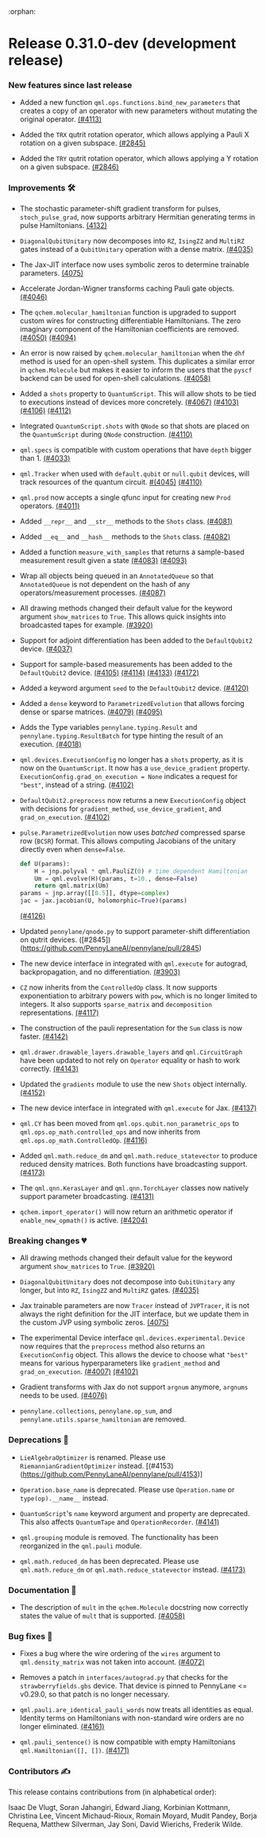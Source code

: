 :orphan:

# Release 0.31.0-dev (development release)

<h3>New features since last release</h3>

* Added a new function `qml.ops.functions.bind_new_parameters` that creates a copy of an operator with new parameters
  without mutating the original operator.
  [(#4113)](https://github.com/PennyLaneAI/pennylane/pull/4113)

* Added the `TRX` qutrit rotation operator, which allows applying a Pauli X rotation on a
  given subspace.
  [(#2845)](https://github.com/PennyLaneAI/pennylane/pull/2845)

* Added the `TRY` qutrit rotation operator, which allows applying a Y rotation on a
  given subspace.
  [(#2846)](https://github.com/PennyLaneAI/pennylane/pull/2846)

<h3>Improvements 🛠</h3>

* The stochastic parameter-shift gradient transform for pulses, `stoch_pulse_grad`, now
  supports arbitrary Hermitian generating terms in pulse Hamiltonians.
  [(4132)](https://github.com/PennyLaneAI/pennylane/pull/4132)

* `DiagonalQubitUnitary` now decomposes into `RZ`, `IsingZZ` and `MultiRZ` gates
  instead of a `QubitUnitary` operation with a dense matrix.
  [(#4035)](https://github.com/PennyLaneAI/pennylane/pull/4035)
  
* The Jax-JIT interface now uses symbolic zeros to determine trainable parameters.
  [(4075)](https://github.com/PennyLaneAI/pennylane/pull/4075)

* Accelerate Jordan-Wigner transforms caching Pauli gate objects.
  [(#4046)](https://github.com/PennyLaneAI/pennylane/pull/4046)

* The `qchem.molecular_hamiltonian` function is upgraded to support custom wires for constructing
  differentiable Hamiltonians. The zero imaginary component of the Hamiltonian coefficients are
  removed.
  [(#4050)](https://github.com/PennyLaneAI/pennylane/pull/4050)
  [(#4094)](https://github.com/PennyLaneAI/pennylane/pull/4094)

* An error is now raised by `qchem.molecular_hamiltonian` when the `dhf` method is used for an 
  open-shell system. This duplicates a similar error in `qchem.Molecule` but makes it easier to
  inform the users that the `pyscf` backend can be used for open-shell calculations.
  [(#4058)](https://github.com/PennyLaneAI/pennylane/pull/4058)

* Added a `shots` property to `QuantumScript`. This will allow shots to be tied to executions instead of devices more
  concretely.
  [(#4067)](https://github.com/PennyLaneAI/pennylane/pull/4067)
  [(#4103)](https://github.com/PennyLaneAI/pennylane/pull/4103)
  [(#4106)](https://github.com/PennyLaneAI/pennylane/pull/4106)
  [(#4112)](https://github.com/PennyLaneAI/pennylane/pull/4112)

* Integrated `QuantumScript.shots` with `QNode` so that shots are placed on the `QuantumScript`
  during `QNode` construction.
  [(#4110)](https://github.com/PennyLaneAI/pennylane/pull/4110)

* `qml.specs` is compatible with custom operations that have `depth` bigger than 1.
  [(#4033)](https://github.com/PennyLaneAI/pennylane/pull/4033)

* `qml.Tracker` when used with `default.qubit` or `null.qubit` devices, will track resources of the quantum circuit.
  [#(4045)](https://github.com/PennyLaneAI/pennylane/pull/4045)
  [(#4110)](https://github.com/PennyLaneAI/pennylane/pull/4110)

* `qml.prod` now accepts a single qfunc input for creating new `Prod` operators.
  [(#4011)](https://github.com/PennyLaneAI/pennylane/pull/4011)

* Added `__repr__` and `__str__` methods to the `Shots` class.
  [(#4081)](https://github.com/PennyLaneAI/pennylane/pull/4081)

* Added `__eq__` and `__hash__` methods to the `Shots` class.
  [(#4082)](https://github.com/PennyLaneAI/pennylane/pull/4082)

* Added a function `measure_with_samples` that returns a sample-based measurement result given a state
  [(#4083)](https://github.com/PennyLaneAI/pennylane/pull/4083)
  [(#4093)](https://github.com/PennyLaneAI/pennylane/pull/4093)

* Wrap all objects being queued in an `AnnotatedQueue` so that `AnnotatedQueue` is not dependent on
  the hash of any operators/measurement processes.
  [(#4087)](https://github.com/PennyLaneAI/pennylane/pull/4087)

* All drawing methods changed their default value for the keyword argument `show_matrices`
  to `True`. This allows quick insights into broadcasted tapes for example.
  [(#3920)](https://github.com/PennyLaneAI/pennylane/pull/3920)

* Support for adjoint differentiation has been added to the `DefaultQubit2` device.
  [(#4037)](https://github.com/PennyLaneAI/pennylane/pull/4037)

* Support for sample-based measurements has been added to the `DefaultQubit2` device.
  [(#4105)](https://github.com/PennyLaneAI/pennylane/pull/4105)
  [(#4114)](https://github.com/PennyLaneAI/pennylane/pull/4114)
  [(#4133)](https://github.com/PennyLaneAI/pennylane/pull/4133)
  [(#4172)](https://github.com/PennyLaneAI/pennylane/pull/4172)

* Added a keyword argument `seed` to the `DefaultQubit2` device.
  [(#4120)](https://github.com/PennyLaneAI/pennylane/pull/4120)

* Added a `dense` keyword to `ParametrizedEvolution` that allows forcing dense or sparse matrices.
  [(#4079)](https://github.com/PennyLaneAI/pennylane/pull/4079)
  [(#4095)](https://github.com/PennyLaneAI/pennylane/pull/4095)

* Adds the Type variables `pennylane.typing.Result` and `pennylane.typing.ResultBatch` for type hinting the result of
  an execution.
  [(#4018)](https://github.com/PennyLaneAI/pennylane/pull/4108)

* `qml.devices.ExecutionConfig` no longer has a `shots` property, as it is now on the `QuantumScript`.  It now has a `use_device_gradient` property. `ExecutionConfig.grad_on_execution = None` indicates a request for `"best"`, instead of a string.
[(#4102)](https://github.com/PennyLaneAI/pennylane/pull/4102)

* `DefaultQubit2.preprocess` now returns a new `ExecutionConfig` object with decisions for `gradient_method`,
  `use_device_gradient`, and `grad_on_execution`.
  [(#4102)](https://github.com/PennyLaneAI/pennylane/pull/4102)

* `pulse.ParametrizedEvolution` now uses _batched_ compressed sparse row (`BCSR`) format. This allows computing Jacobians of the unitary directly even when `dense=False`.
  ```python
  def U(params):
      H = jnp.polyval * qml.PauliZ(0) # time dependent Hamiltonian
      Um = qml.evolve(H)(params, t=10., dense=False)
      return qml.matrix(Um)
  params = jnp.array([[0.5]], dtype=complex)
  jac = jax.jacobian(U, holomorphic=True)(params)
  ```
  [(#4126)](https://github.com/PennyLaneAI/pennylane/pull/4126)

* Updated `pennylane/qnode.py` to support parameter-shift differentiation on qutrit devices.
  ([#2845])(https://github.com/PennyLaneAI/pennylane/pull/2845)

* The new device interface in integrated with `qml.execute` for autograd, backpropagation, and no differentiation.
  [(#3903)](https://github.com/PennyLaneAI/pennylane/pull/3903)

* `CZ` now inherits from the `ControlledOp` class. It now supports exponentiation to arbitrary powers with `pow`, which is no longer limited to integers. It also supports `sparse_matrix` and `decomposition` representations.
  [(#4117)](https://github.com/PennyLaneAI/pennylane/pull/4117)

* The construction of the pauli representation for the `Sum` class is now faster.
  [(#4142)](https://github.com/PennyLaneAI/pennylane/pull/4142)

* `qml.drawer.drawable_layers.drawable_layers` and `qml.CircuitGraph` have been updated to not rely on `Operator`
  equality or hash to work correctly.
  [(#4143)](https://github.com/PennyLaneAI/pennylane/pull/4143)

* Updated the `gradients` module to use the new `Shots` object internally.
  [(#4152)](https://github.com/PennyLaneAI/pennylane/pull/4152)

* The new device interface in integrated with `qml.execute` for Jax.
  [(#4137)](https://github.com/PennyLaneAI/pennylane/pull/4137)

* `qml.CY` has been moved from `qml.ops.qubit.non_parametric_ops` to `qml.ops.op_math.controlled_ops`
  and now inherits from `qml.ops.op_math.ControlledOp`.
  [(#4116)](https://github.com/PennyLaneAI/pennylane/pull/4116/)

* Added `qml.math.reduce_dm` and `qml.math.reduce_statevector` to produce reduced density matrices.
  Both functions have broadcasting support.
  [(#4173)](https://github.com/PennyLaneAI/pennylane/pull/4173)

* The `qml.qnn.KerasLayer` and `qml.qnn.TorchLayer` classes now natively support parameter broadcasting.
  [(#4131)](https://github.com/PennyLaneAI/pennylane/pull/4131)

* `qchem.import_operator()` will now return an arithmetic operator if `enable_new_opmath()` is active.
  [(#4204)](https://github.com/PennyLaneAI/pennylane/pull/4204)

<h3>Breaking changes 💔</h3>

* All drawing methods changed their default value for the keyword argument `show_matrices` to `True`.
  [(#3920)](https://github.com/PennyLaneAI/pennylane/pull/3920)

* `DiagonalQubitUnitary` does not decompose into `QubitUnitary` any longer, but into `RZ`, `IsingZZ`
  and `MultiRZ` gates.
  [(#4035)](https://github.com/PennyLaneAI/pennylane/pull/4035)

* Jax trainable parameters are now `Tracer` instead of `JVPTracer`, it is not always the right definition for the JIT 
  interface, but we update them in the custom JVP using symbolic zeros.
  [(4075)](https://github.com/PennyLaneAI/pennylane/pull/4075)

* The experimental Device interface `qml.devices.experimental.Device` now requires that the `preprocess` method
  also returns an `ExecutionConfig` object. This allows the device to choose what `"best"` means for various
  hyperparameters like `gradient_method` and `grad_on_execution`.
  [(#4007)](https://github.com/PennyLaneAI/pennylane/pull/4007)
  [(#4102)](https://github.com/PennyLaneAI/pennylane/pull/4102)

* Gradient transforms with Jax do not support `argnum` anymore,  `argnums` needs to be used.
  [(#4076)](https://github.com/PennyLaneAI/pennylane/pull/4076)

* `pennylane.collections`, `pennylane.op_sum`, and `pennylane.utils.sparse_hamiltonian` are removed.

<h3>Deprecations 👋</h3>

* `LieAlgebraOptimizer` is renamed. Please use `RiemannianGradientOptimizer` instead.
  [(#4153)(https://github.com/PennyLaneAI/pennylane/pull/4153)]

* `Operation.base_name` is deprecated. Please use `Operation.name` or `type(op).__name__` instead.

* `QuantumScript`'s `name` keyword argument and property are deprecated.
  This also affects `QuantumTape` and `OperationRecorder`.
  [(#4141)](https://github.com/PennyLaneAI/pennylane/pull/4141)

* `qml.grouping` module is removed. The functionality has been reorganized in the `qml.pauli` module.

* `qml.math.reduced_dm` has been deprecated. Please use `qml.math.reduce_dm` or `qml.math.reduce_statevector` instead.
  [(#4173)](https://github.com/PennyLaneAI/pennylane/pull/4173)

<h3>Documentation 📝</h3>

* The description of `mult` in the `qchem.Molecule` docstring now correctly states the value
  of `mult` that is supported.
  [(#4058)](https://github.com/PennyLaneAI/pennylane/pull/4058)

<h3>Bug fixes 🐛</h3>

* Fixes a bug where the wire ordering of the `wires` argument to `qml.density_matrix`
  was not taken into account.
  [(#4072)](https://github.com/PennyLaneAI/pennylane/pull/4072)

* Removes a patch in `interfaces/autograd.py` that checks for the `strawberryfields.gbs` device.  That device
  is pinned to PennyLane <= v0.29.0, so that patch is no longer necessary.

* `qml.pauli.are_identical_pauli_words` now treats all identities as equal. Identity terms on Hamiltonians with non-standard
  wire orders are no longer eliminated.
  [(#4161)](https://github.com/PennyLaneAI/pennylane/pull/4161)

* `qml.pauli_sentence()` is now compatible with empty Hamiltonians `qml.Hamiltonian([], [])`.
  [(#4171)](https://github.com/PennyLaneAI/pennylane/pull/4171)

<h3>Contributors ✍️</h3>

This release contains contributions from (in alphabetical order):

Isaac De Vlugt,
Soran Jahangiri,
Edward Jiang,
Korbinian Kottmann,
Christina Lee,
Vincent Michaud-Rioux,
Romain Moyard,
Mudit Pandey,
Borja Requena,
Matthew Silverman,
Jay Soni,
David Wierichs,
Frederik Wilde.

